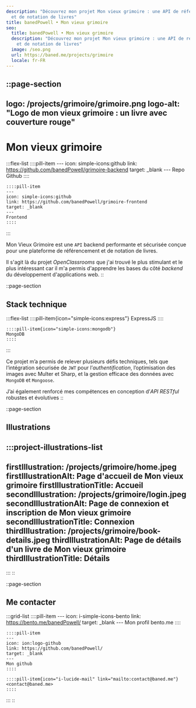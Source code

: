 ```yaml
---
description: "Découvrez mon projet Mon vieux grimoire : une API de référencement
  et de notation de livres"
title: banedPowell • Mon vieux grimoire
seo:
  title: banedPowell • Mon vieux grimoire
  description: "Découvrez mon projet Mon vieux grimoire : une API de référencement
    et de notation de livres"
  image: /seo.png
  url: https://baned.me/projects/grimoire
  locale: fr-FR
---
```


::page-section
---
logo: /projects/grimoire/grimoire.png
logo-alt: "Logo de mon vieux grimoire : un livre avec couverture rouge"
---
# Mon vieux grimoire

  :::flex-list
    ::::pill-item
    ---
    icon: simple-icons:github
    link: https://github.com/banedPowell/grimoire-backend
    target: _blank
    ---
    Repo Github
    ::::
  
    ::::pill-item
    ---
    icon: simple-icons:github
    link: https://github.com/banedPowell/grimoire-frontend
    target: _blank
    ---
    Frontend
    ::::
  :::

Mon Vieux Grimoire est une `API` backend performante et sécurisée conçue pour une plateforme de référencement et de notation de livres.

Il s'agit là du projet *OpenClassrooms* que j'ai trouvé le plus stimulant et le plus intéressant car il m'a permis d'apprendre les bases du côté *backend* du développement d'applications web.
::

::page-section
## Stack technique

  :::flex-list
    ::::pill-item{icon="simple-icons:express"}
    ExpressJS
    ::::
  
    ::::pill-item{icon="simple-icons:mongodb"}
    MongoDB
    ::::
  :::

Ce projet m’a permis de relever plusieurs défis techniques, tels que l’intégration sécurisée de `JWT` pour l’*authentification*, l’optimisation des images avec Multer et Sharp, et la gestion efficace des données avec `MongoDB` et `Mongoose`.

J’ai également renforcé mes compétences en conception d’*API RESTful* robustes et évolutives
::

::page-section
## Illustrations

  :::project-illustrations-list
  ---
  firstIllustration: /projects/grimoire/home.jpeg
  firstIllustrationAlt: Page d'accueil de Mon vieux grimoire
  firstIllustrationTitle: Accueil
  secondIllustration: /projects/grimoire/login.jpeg
  secondIllustrationAlt: Page de connexion et inscription de Mon vieux grimoire
  secondIllustrationTitle: Connexion
  thirdIllustration: /projects/grimoire/book-details.jpeg
  thirdIllustrationAlt: Page de détails d'un livre de Mon vieux grimoire
  thirdIllustrationTitle: Détails
  ---
  :::
::

::page-section
## Me contacter

  :::grid-list
    ::::pill-item
    ---
    icon: i-simple-icons-bento
    link: https://bento.me/banedPowell/
    target: _blank
    ---
    Mon profil bento.me
    ::::
  
    ::::pill-item
    ---
    icon: ion:logo-github
    link: https://github.com/banedPowell/
    target: _blank
    ---
    Mon github
    ::::
  
    ::::pill-item{icon="i-lucide-mail" link="mailto:contact@baned.me"}
    <contact@baned.me>
    ::::
  :::
::
